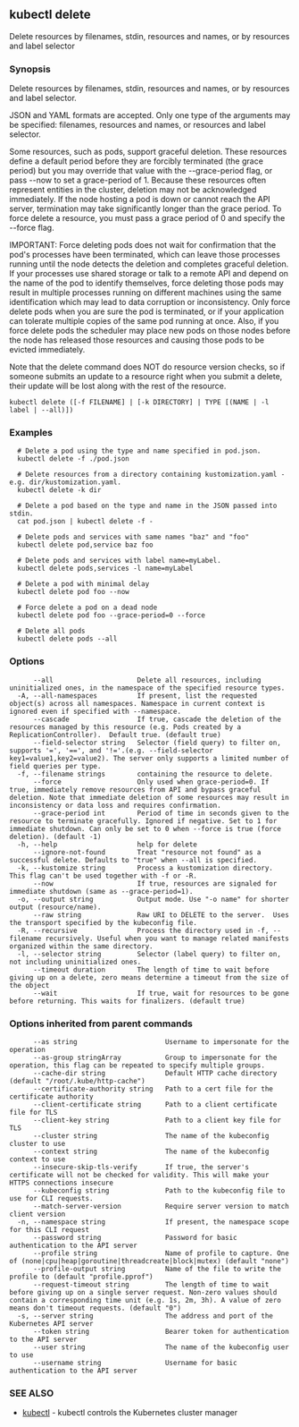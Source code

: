 ## kubectl delete

Delete resources by filenames, stdin, resources and names, or by resources and label selector

### Synopsis

Delete resources by filenames, stdin, resources and names, or by resources and label selector.

 JSON and YAML formats are accepted. Only one type of the arguments may be specified: filenames, resources and names, or resources and label selector.

 Some resources, such as pods, support graceful deletion. These resources define a default period before they are forcibly terminated (the grace period) but you may override that value with the --grace-period flag, or pass --now to set a grace-period of 1. Because these resources often represent entities in the cluster, deletion may not be acknowledged immediately. If the node hosting a pod is down or cannot reach the API server, termination may take significantly longer than the grace period. To force delete a resource, you must pass a grace period of 0 and specify the --force flag.

 IMPORTANT: Force deleting pods does not wait for confirmation that the pod's processes have been terminated, which can leave those processes running until the node detects the deletion and completes graceful deletion. If your processes use shared storage or talk to a remote API and depend on the name of the pod to identify themselves, force deleting those pods may result in multiple processes running on different machines using the same identification which may lead to data corruption or inconsistency. Only force delete pods when you are sure the pod is terminated, or if your application can tolerate multiple copies of the same pod running at once. Also, if you force delete pods the scheduler may place new pods on those nodes before the node has released those resources and causing those pods to be evicted immediately.

 Note that the delete command does NOT do resource version checks, so if someone submits an update to a resource right when you submit a delete, their update will be lost along with the rest of the resource.

```
kubectl delete ([-f FILENAME] | [-k DIRECTORY] | TYPE [(NAME | -l label | --all)])
```

### Examples

```
  # Delete a pod using the type and name specified in pod.json.
  kubectl delete -f ./pod.json
  
  # Delete resources from a directory containing kustomization.yaml - e.g. dir/kustomization.yaml.
  kubectl delete -k dir
  
  # Delete a pod based on the type and name in the JSON passed into stdin.
  cat pod.json | kubectl delete -f -
  
  # Delete pods and services with same names "baz" and "foo"
  kubectl delete pod,service baz foo
  
  # Delete pods and services with label name=myLabel.
  kubectl delete pods,services -l name=myLabel
  
  # Delete a pod with minimal delay
  kubectl delete pod foo --now
  
  # Force delete a pod on a dead node
  kubectl delete pod foo --grace-period=0 --force
  
  # Delete all pods
  kubectl delete pods --all
```

### Options

```
      --all                     Delete all resources, including uninitialized ones, in the namespace of the specified resource types.
  -A, --all-namespaces          If present, list the requested object(s) across all namespaces. Namespace in current context is ignored even if specified with --namespace.
      --cascade                 If true, cascade the deletion of the resources managed by this resource (e.g. Pods created by a ReplicationController).  Default true. (default true)
      --field-selector string   Selector (field query) to filter on, supports '=', '==', and '!='.(e.g. --field-selector key1=value1,key2=value2). The server only supports a limited number of field queries per type.
  -f, --filename strings        containing the resource to delete.
      --force                   Only used when grace-period=0. If true, immediately remove resources from API and bypass graceful deletion. Note that immediate deletion of some resources may result in inconsistency or data loss and requires confirmation.
      --grace-period int        Period of time in seconds given to the resource to terminate gracefully. Ignored if negative. Set to 1 for immediate shutdown. Can only be set to 0 when --force is true (force deletion). (default -1)
  -h, --help                    help for delete
      --ignore-not-found        Treat "resource not found" as a successful delete. Defaults to "true" when --all is specified.
  -k, --kustomize string        Process a kustomization directory. This flag can't be used together with -f or -R.
      --now                     If true, resources are signaled for immediate shutdown (same as --grace-period=1).
  -o, --output string           Output mode. Use "-o name" for shorter output (resource/name).
      --raw string              Raw URI to DELETE to the server.  Uses the transport specified by the kubeconfig file.
  -R, --recursive               Process the directory used in -f, --filename recursively. Useful when you want to manage related manifests organized within the same directory.
  -l, --selector string         Selector (label query) to filter on, not including uninitialized ones.
      --timeout duration        The length of time to wait before giving up on a delete, zero means determine a timeout from the size of the object
      --wait                    If true, wait for resources to be gone before returning. This waits for finalizers. (default true)
```

### Options inherited from parent commands

```
      --as string                      Username to impersonate for the operation
      --as-group stringArray           Group to impersonate for the operation, this flag can be repeated to specify multiple groups.
      --cache-dir string               Default HTTP cache directory (default "/root/.kube/http-cache")
      --certificate-authority string   Path to a cert file for the certificate authority
      --client-certificate string      Path to a client certificate file for TLS
      --client-key string              Path to a client key file for TLS
      --cluster string                 The name of the kubeconfig cluster to use
      --context string                 The name of the kubeconfig context to use
      --insecure-skip-tls-verify       If true, the server's certificate will not be checked for validity. This will make your HTTPS connections insecure
      --kubeconfig string              Path to the kubeconfig file to use for CLI requests.
      --match-server-version           Require server version to match client version
  -n, --namespace string               If present, the namespace scope for this CLI request
      --password string                Password for basic authentication to the API server
      --profile string                 Name of profile to capture. One of (none|cpu|heap|goroutine|threadcreate|block|mutex) (default "none")
      --profile-output string          Name of the file to write the profile to (default "profile.pprof")
      --request-timeout string         The length of time to wait before giving up on a single server request. Non-zero values should contain a corresponding time unit (e.g. 1s, 2m, 3h). A value of zero means don't timeout requests. (default "0")
  -s, --server string                  The address and port of the Kubernetes API server
      --token string                   Bearer token for authentication to the API server
      --user string                    The name of the kubeconfig user to use
      --username string                Username for basic authentication to the API server
```

### SEE ALSO

* [kubectl](kubectl.md)	 - kubectl controls the Kubernetes cluster manager

